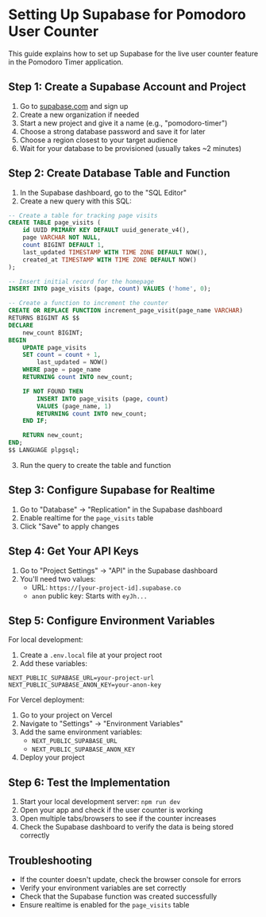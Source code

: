 # Setting Up Supabase for Pomodoro User Counter

This guide explains how to set up Supabase for the live user counter feature in the Pomodoro Timer application.

## Step 1: Create a Supabase Account and Project

1. Go to [supabase.com](https://supabase.com/) and sign up
2. Create a new organization if needed
3. Start a new project and give it a name (e.g., "pomodoro-timer")
4. Choose a strong database password and save it for later
5. Choose a region closest to your target audience
6. Wait for your database to be provisioned (usually takes ~2 minutes)

## Step 2: Create Database Table and Function

1. In the Supabase dashboard, go to the "SQL Editor"
2. Create a new query with this SQL:

```sql
-- Create a table for tracking page visits
CREATE TABLE page_visits (
    id UUID PRIMARY KEY DEFAULT uuid_generate_v4(),
    page VARCHAR NOT NULL,
    count BIGINT DEFAULT 1,
    last_updated TIMESTAMP WITH TIME ZONE DEFAULT NOW(),
    created_at TIMESTAMP WITH TIME ZONE DEFAULT NOW()
);

-- Insert initial record for the homepage
INSERT INTO page_visits (page, count) VALUES ('home', 0);

-- Create a function to increment the counter
CREATE OR REPLACE FUNCTION increment_page_visit(page_name VARCHAR)
RETURNS BIGINT AS $$
DECLARE
    new_count BIGINT;
BEGIN
    UPDATE page_visits
    SET count = count + 1,
        last_updated = NOW()
    WHERE page = page_name
    RETURNING count INTO new_count;

    IF NOT FOUND THEN
        INSERT INTO page_visits (page, count)
        VALUES (page_name, 1)
        RETURNING count INTO new_count;
    END IF;

    RETURN new_count;
END;
$$ LANGUAGE plpgsql;
```

3. Run the query to create the table and function

## Step 3: Configure Supabase for Realtime

1. Go to "Database" → "Replication" in the Supabase dashboard
2. Enable realtime for the `page_visits` table
3. Click "Save" to apply changes

## Step 4: Get Your API Keys

1. Go to "Project Settings" → "API" in the Supabase dashboard
2. You'll need two values:
   - URL: `https://[your-project-id].supabase.co`
   - `anon` public key: Starts with `eyJh...`

## Step 5: Configure Environment Variables

For local development:

1. Create a `.env.local` file at your project root
2. Add these variables:

```
NEXT_PUBLIC_SUPABASE_URL=your-project-url
NEXT_PUBLIC_SUPABASE_ANON_KEY=your-anon-key
```

For Vercel deployment:

1. Go to your project on Vercel
2. Navigate to "Settings" → "Environment Variables"
3. Add the same environment variables:
   - `NEXT_PUBLIC_SUPABASE_URL`
   - `NEXT_PUBLIC_SUPABASE_ANON_KEY`
4. Deploy your project

## Step 6: Test the Implementation

1. Start your local development server: `npm run dev`
2. Open your app and check if the user counter is working
3. Open multiple tabs/browsers to see if the counter increases
4. Check the Supabase dashboard to verify the data is being stored correctly

## Troubleshooting

- If the counter doesn't update, check the browser console for errors
- Verify your environment variables are set correctly
- Check that the Supabase function was created successfully
- Ensure realtime is enabled for the `page_visits` table
